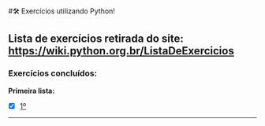 #:hammer_and_wrench: Exercícios utilizando Python!
 ## Lista de exercícios retirada do site: https://wiki.python.org.br/ListaDeExercicios
 ### Exercícios concluídos:
 **Primeira lista:**
 - [x] [1º](https://github.com/PedroSantana2/exercicios-em-python/tree/main/primeira_lista)
 ---


